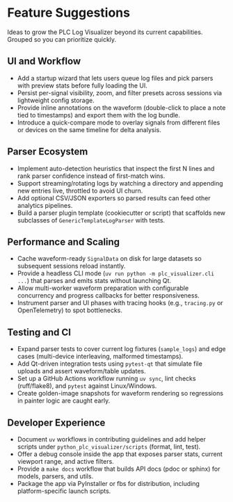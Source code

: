 # Feature Suggestions

Ideas to grow the PLC Log Visualizer beyond its current capabilities. Grouped so you can prioritize quickly.

## UI and Workflow
- Add a startup wizard that lets users queue log files and pick parsers with preview stats before fully loading the UI.
- Persist per-signal visibility, zoom, and filter presets across sessions via lightweight config storage.
- Provide inline annotations on the waveform (double-click to place a note tied to timestamps) and export them with the log bundle.
- Introduce a quick-compare mode to overlay signals from different files or devices on the same timeline for delta analysis.

## Parser Ecosystem
- Implement auto-detection heuristics that inspect the first N lines and rank parser confidence instead of first-match wins.
- Support streaming/rotating logs by watching a directory and appending new entries live, throttled to avoid UI churn.
- Add optional CSV/JSON exporters so parsed results can feed other analytics pipelines.
- Build a parser plugin template (cookiecutter or script) that scaffolds new subclasses of `GenericTemplateLogParser` with tests.

## Performance and Scaling
- Cache waveform-ready `SignalData` on disk for large datasets so subsequent sessions reload instantly.
- Provide a headless CLI mode (`uv run python -m plc_visualizer.cli ...`) that parses and emits stats without launching Qt.
- Allow multi-worker waveform preparation with configurable concurrency and progress callbacks for better responsiveness.
- Instrument parser and UI phases with tracing hooks (e.g., `tracing.py` or OpenTelemetry) to spot bottlenecks.

## Testing and CI
- Expand parser tests to cover current log fixtures (`sample_logs`) and edge cases (multi-device interleaving, malformed timestamps).
- Add Qt-driven integration tests using `pytest-qt` that simulate file uploads and assert waveform/table updates.
- Set up a GitHub Actions workflow running `uv sync`, lint checks (ruff/flake8), and `pytest` against Linux/Windows.
- Create golden-image snapshots for waveform rendering so regressions in painter logic are caught early.

## Developer Experience
- Document `uv` workflows in contributing guidelines and add helper scripts under `python_plc_visualizer/scripts` (format, lint, test).
- Offer a debug console inside the app that exposes parser stats, current viewport range, and active filters.
- Provide a `make docs` workflow that builds API docs (pdoc or sphinx) for models, parsers, and utils.
- Package the app via PyInstaller or fbs for distribution, including platform-specific launch scripts.
